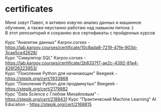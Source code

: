 # certificates


Меня зовут Павел, я активно извучю анализ данных и машинное обучение, а также неустанно работаю над навыком питона :)   
В этот репозиторий я сохраняю все сертификаты с пройденных курсов

Курс "Аналитик данных" Karpov.corses - https://lab.karpov.courses/certificate/10c8ada8-7219-47fe-903d-3cae5ce42628/   
Курс "Симулятор SQL" Karpov.corses - https://lab.karpov.courses/certificate/2b8337f7-ae2c-4392-81e4-426f26223953/   
Курс "Поколение Python для начинающих" Beegeek - https://stepik.org/cert/1933868   
Курс "Поколение Python для продвинутых" Beegeek - https://stepik.org/cert/2179882   
Курс "Data Science с Глебом Михайловым" - https://stepik.org/cert/2188431
Курс "Практический Machine Learning" AI Education - https://stepik.org/cert/2168815   
